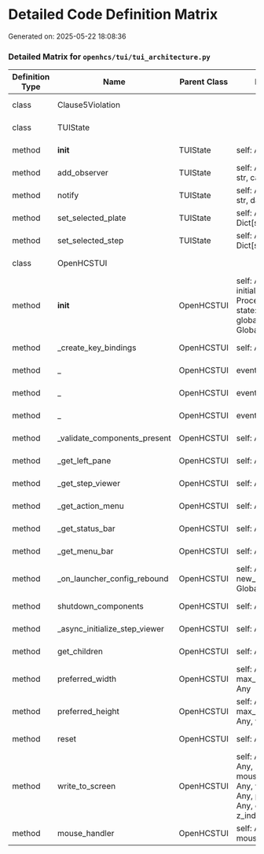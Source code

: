 # Detailed Code Definition Matrix
Generated on: 2025-05-22 18:08:36

### Detailed Matrix for `openhcs/tui/tui_architecture.py`

| Definition Type | Name | Parent Class | Parameters | Return Type | Lines |
| --- | --- | --- | --- | --- | --- |
| class | Clause5Violation |  |  |  | 49-55 |
| class | TUIState |  |  |  | 96-185 |
| method | __init__ | TUIState | self: Any |  | 103-131 |
| method | add_observer | TUIState | self: Any, event_type: str, callback: Callable | <complex_annotation> | 133-143 |
| method | notify | TUIState | self: Any, event_type: str, data: Any | <complex_annotation> | 145-158 |
| method | set_selected_plate | TUIState | self: Any, plate: Dict[str, Any] | <complex_annotation> | 160-172 |
| method | set_selected_step | TUIState | self: Any, step: Dict[str, Any] | <complex_annotation> | 174-185 |
| class | OpenHCSTUI |  |  |  | 188-530 |
| method | __init__ | OpenHCSTUI | self: Any, initial_context: ProcessingContext, state: TUIState, global_config: GlobalPipelineConfig |  | 195-244 |
| method | _create_key_bindings | OpenHCSTUI | self: Any | KeyBindings | 246-272 |
| method | _ | OpenHCSTUI | event: Any |  | 257-259 |
| method | _ | OpenHCSTUI | event: Any |  | 263-265 |
| method | _ | OpenHCSTUI | event: Any |  | 268-270 |
| method | _validate_components_present | OpenHCSTUI | self: Any |  | 274-324 |
| method | _get_left_pane | OpenHCSTUI | self: Any | Container | 326-375 |
| method | _get_step_viewer | OpenHCSTUI | self: Any | Container | 377-392 |
| method | _get_action_menu | OpenHCSTUI | self: Any | Container | 394-406 |
| method | _get_status_bar | OpenHCSTUI | self: Any | Container | 408-420 |
| method | _get_menu_bar | OpenHCSTUI | self: Any | Container | 422-434 |
| method | _on_launcher_config_rebound | OpenHCSTUI | self: Any, new_core_config: GlobalPipelineConfig | <complex_annotation> | 436-455 |
| method | shutdown_components | OpenHCSTUI | self: Any |  | 457-490 |
| method | _async_initialize_step_viewer | OpenHCSTUI | self: Any |  | 492-507 |
| method | get_children | OpenHCSTUI | self: Any |  | 511-512 |
| method | preferred_width | OpenHCSTUI | self: Any, max_available_width: Any |  | 514-515 |
| method | preferred_height | OpenHCSTUI | self: Any, max_available_height: Any, width: Any |  | 517-518 |
| method | reset | OpenHCSTUI | self: Any |  | 520-521 |
| method | write_to_screen | OpenHCSTUI | self: Any, screen: Any, mouse_handlers: Any, write_position: Any, parent_style: Any, erase_bg: Any, z_index: Any |  | 523-526 |
| method | mouse_handler | OpenHCSTUI | self: Any, mouse_event: Any |  | 528-530 |

